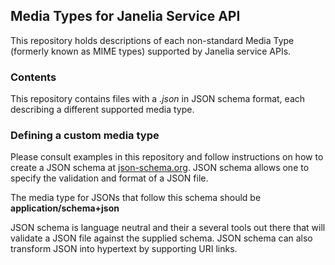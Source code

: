 ## Media Types for Janelia Service API

This repository holds descriptions of each non-standard Media Type (formerly known as MIME types)
supported by Janelia service APIs.  

### Contents

This repository contains files with a *.json* in JSON schema format, each describing
a different supported media type.

### Defining a custom media type

Please consult examples in this repository and follow instructions on how to create
a JSON schema at [json-schema.org](http://www.json-schema.org).  JSON schema allows
one to specify the validation and format of a JSON file.

The media type for JSONs that follow this schema should be **application/schema+json**

JSON schema is language neutral and their a several tools out there that will validate
a JSON file against the supplied schema.  JSON schema can also transform JSON into
hypertext by supporting URI links.
